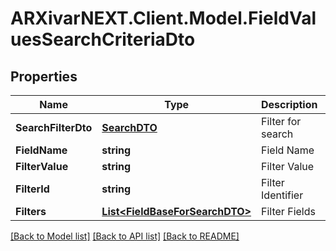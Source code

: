 # ARXivarNEXT.Client.Model.FieldValuesSearchCriteriaDto
## Properties

Name | Type | Description | Notes
------------ | ------------- | ------------- | -------------
**SearchFilterDto** | [**SearchDTO**](SearchDTO.md) | Filter for search | [optional] 
**FieldName** | **string** | Field Name | [optional] 
**FilterValue** | **string** | Filter Value | [optional] 
**FilterId** | **string** | Filter Identifier | [optional] 
**Filters** | [**List&lt;FieldBaseForSearchDTO&gt;**](FieldBaseForSearchDTO.md) | Filter Fields | [optional] 

[[Back to Model list]](../README.md#documentation-for-models) [[Back to API list]](../README.md#documentation-for-api-endpoints) [[Back to README]](../README.md)

